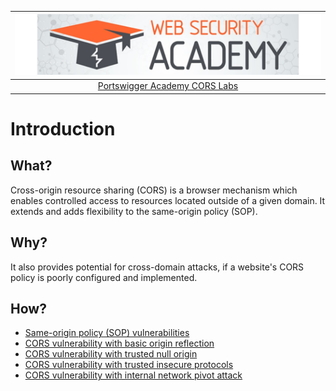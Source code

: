 | [![Portswigger CORS Labs](../../_static/images/pal.png)](https://portswigger.net/web-security/all-labs#cross-origin-resource-sharing-cors) |
|:--:|
| [Portswigger Academy CORS Labs](https://portswigger.net/web-security/all-labs#cross-origin-resource-sharing-cors) |

# Introduction

## What?

Cross-origin resource sharing (CORS) is a browser mechanism which enables controlled access to resources located outside of a given domain. It extends and adds flexibility to the same-origin policy (SOP). 

## Why?

It also provides potential for cross-domain attacks, if a website's CORS policy is poorly configured and implemented.

## How?

* [Same-origin policy (SOP) vulnerabilities](sop.md)
* [CORS vulnerability with basic origin reflection](1.md)
* [CORS vulnerability with trusted null origin](2.md)
* [CORS vulnerability with trusted insecure protocols](3.md)
* [CORS vulnerability with internal network pivot attack](4.md)
